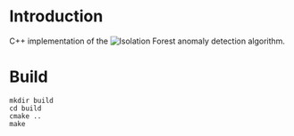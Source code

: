 # Introduction
C++ implementation of the ![Isolation](https://en.wikipedia.org/wiki/Isolation_forest) Forest anomaly detection algorithm. 

# Build
```console
mkdir build
cd build
cmake ..
make 
```
